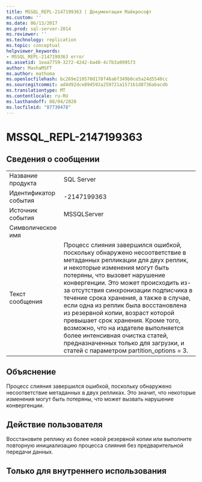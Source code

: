 ```yaml
---
title: MSSQL_REPL-2147199363 | Документация Майкрософт
ms.custom: ''
ms.date: 06/13/2017
ms.prod: sql-server-2014
ms.reviewer: ''
ms.technology: replication
ms.topic: conceptual
helpviewer_keywords:
- MSSQL_REPL-2147199363 error
ms.assetid: 1eaa7759-3272-4242-ba48-4c7b3a099573
author: MashaMSFT
ms.author: mathoma
ms.openlocfilehash: bc269e210570d178f46a6f349b0ce5a24d5540cc
ms.sourcegitcommit: ad4d92dce894592a259721a1571b1d8736abacdb
ms.translationtype: MT
ms.contentlocale: ru-RU
ms.lasthandoff: 08/04/2020
ms.locfileid: "87730478"
---
```

# <a name="mssql_repl-2147199363"></a>MSSQL_REPL-2147199363
    
## <a name="message-details"></a>Сведения о сообщении  
  
|||  
|-|-|  
|Название продукта|SQL Server|  
|Идентификатор события|-2147199363|  
|Источник события|MSSQLServer|  
|Символическое имя||  
|Текст сообщения|Процесс слияния завершился ошибкой, поскольку обнаружено несоответствие в метаданных репликации для двух реплик, и некоторые изменения могут быть потеряны, что вызовет нарушение конвергенции. Это может происходить из-за отсутствия синхронизации подписчика в течение срока хранения, а также в случае, если одна из реплик была восстановлена из резервной копии, возраст которой превышает срок хранения. Кроме того, возможно, что на издателе выполняется более интенсивная очистка статей, предназначенных только для загрузки, и статей с параметром partition_options = 3.|  
  
## <a name="explanation"></a>Объяснение  
 Процесс слияния завершился ошибкой, поскольку обнаружено несоответствие метаданных в двух репликах. Это значит, что некоторые изменения могут быть потеряны, что может вызвать нарушение конвергенции.  
  
## <a name="user-action"></a>Действие пользователя  
 Восстановите реплику из более новой резервной копии или выполните повторную инициализацию процесса слияния без предварительной передачи данных.  
  
## <a name="internal-only"></a>Только для внутреннего использования  
  
